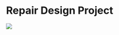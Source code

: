 # Repair Design Project
 ![](https://downloader.disk.yandex.ru/preview/6dd87ebbd8d88af19402c3583cf0b8ff21193bd504f98c1f9933dc400781002e/649a1b42/iTNkI8EULZ8fmwYpDw0y31JACuhGoz90239hS01c2S66psWoUoVChohB2tuvKHk3yldHTe-1496vBGNchhZ6ow%3D%3D?uid=0&filename=NojotelNojotel_Repair_Design_Project.png&disposition=inline&hash=&limit=0&content_type=image%2Fpng&owner_uid=0&tknv=v2&size=2048x2048)
